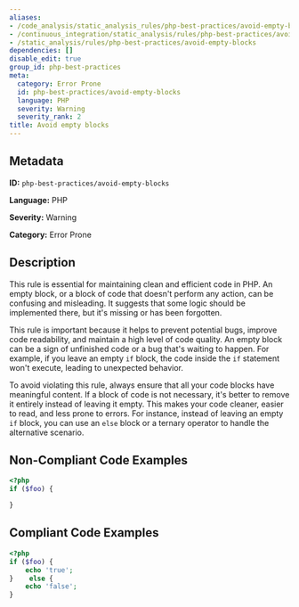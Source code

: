 ```yaml
---
aliases:
- /code_analysis/static_analysis_rules/php-best-practices/avoid-empty-blocks
- /continuous_integration/static_analysis/rules/php-best-practices/avoid-empty-blocks
- /static_analysis/rules/php-best-practices/avoid-empty-blocks
dependencies: []
disable_edit: true
group_id: php-best-practices
meta:
  category: Error Prone
  id: php-best-practices/avoid-empty-blocks
  language: PHP
  severity: Warning
  severity_rank: 2
title: Avoid empty blocks
---
```

<!--  SOURCED FROM https://github.com/DataDog/datadog-static-analyzer-rule-docs -->


## Metadata
**ID:** `php-best-practices/avoid-empty-blocks`

**Language:** PHP

**Severity:** Warning

**Category:** Error Prone

## Description
This rule is essential for maintaining clean and efficient code in PHP. An empty block, or a block of code that doesn't perform any action, can be confusing and misleading. It suggests that some logic should be implemented there, but it's missing or has been forgotten.

This rule is important because it helps to prevent potential bugs, improve code readability, and maintain a high level of code quality. An empty block can be a sign of unfinished code or a bug that's waiting to happen. For example, if you leave an empty `if` block, the code inside the `if` statement won't execute, leading to unexpected behavior.

To avoid violating this rule, always ensure that all your code blocks have meaningful content. If a block of code is not necessary, it's better to remove it entirely instead of leaving it empty. This makes your code cleaner, easier to read, and less prone to errors. For instance, instead of leaving an empty `if` block, you can use an `else` block or a ternary operator to handle the alternative scenario.

## Non-Compliant Code Examples
```php
<?php
if ($foo) {

}
```

## Compliant Code Examples
```php
<?php
if ($foo) {
    echo 'true';
}    else {
    echo 'false';
}
```
